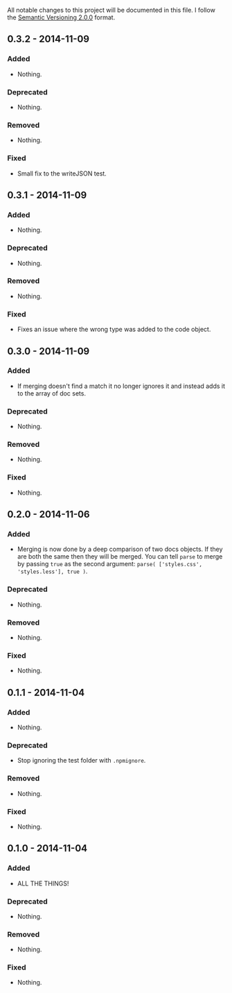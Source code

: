 All notable changes to this project will be documented in this file.
I follow the [Semantic Versioning 2.0.0](http://semver.org/) format.


## 0.3.2 - 2014-11-09

### Added
- Nothing.

### Deprecated
- Nothing.

### Removed
- Nothing.

### Fixed
- Small fix to the writeJSON test.


## 0.3.1 - 2014-11-09

### Added
- Nothing.

### Deprecated
- Nothing.

### Removed
- Nothing.

### Fixed
- Fixes an issue where the wrong type was added to the code object.


## 0.3.0 - 2014-11-09

### Added
- If merging doesn't find a match it no longer ignores it and instead adds it
  to the array of doc sets.

### Deprecated
- Nothing.

### Removed
- Nothing.

### Fixed
- Nothing.


## 0.2.0 - 2014-11-06

### Added
- Merging is now done by a deep comparison of two docs objects. If they are both
  the same then they will be merged. You can tell `parse` to merge by passing
  `true` as the second argument: `parse( ['styles.css', 'styles.less'], true )`.

### Deprecated
- Nothing.

### Removed
- Nothing.

### Fixed
- Nothing.


## 0.1.1 - 2014-11-04

### Added
- Nothing.

### Deprecated
- Stop ignoring the test folder with `.npmignore`.

### Removed
- Nothing.

### Fixed
- Nothing.


## 0.1.0 - 2014-11-04

### Added
- ALL THE THINGS!

### Deprecated
- Nothing.

### Removed
- Nothing.

### Fixed
- Nothing.
